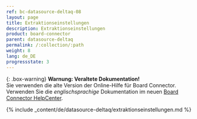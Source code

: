 ```yaml
---
ref: bc-datasource-deltaq-08
layout: page
title: Extraktionseinstellungen
description: Extraktionseinstellungen
product: board-connector
parent: datasource-deltaq
permalink: /:collection/:path
weight: 8
lang: de_DE
progressstate: 3
---
```


{: .box-warning}
**Warnung: Veraltete Dokumentation!** <br>
Sie verwenden die alte Version der Online-Hilfe für Board Connector.<br>
Verwenden Sie die *englischsprachige* Dokumentation im neuen [Board Connector HelpCenter](https://helpcenter.theobald-software.com/board-connector/documentation/introduction/).

{% include _content/de/datasource-deltaq/extraktionseinstellungen.md %} 